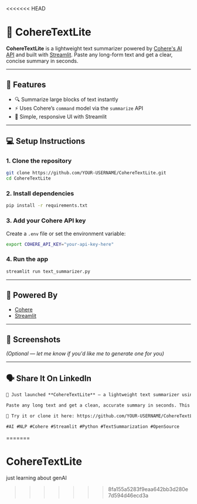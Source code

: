 <<<<<<< HEAD
# 📝 CohereTextLite

**CohereTextLite** is a lightweight text summarizer powered by [Cohere's AI API](https://cohere.com/) and built with [Streamlit](https://streamlit.io/). Paste any long-form text and get a clear, concise summary in seconds.

---

## 🚀 Features

- 🔍 Summarize large blocks of text instantly  
- ⚡ Uses Cohere’s `command` model via the `summarize` API  
- 🧩 Simple, responsive UI with Streamlit  

---

## 💻 Setup Instructions

### 1. Clone the repository
```bash
git clone https://github.com/YOUR-USERNAME/CohereTextLite.git
cd CohereTextLite
```

### 2. Install dependencies
```bash
pip install -r requirements.txt
```

### 3. Add your Cohere API key  
Create a `.env` file or set the environment variable:

```bash
export COHERE_API_KEY="your-api-key-here"
```

### 4. Run the app
```bash
streamlit run text_summarizer.py
```

---

## 🧠 Powered By

- [Cohere](https://cohere.com/)
- [Streamlit](https://streamlit.io/)

---

## 📸 Screenshots

*(Optional — let me know if you'd like me to generate one for you)*

---

## 🗣️ Share It On LinkedIn

```markdown
🚀 Just launched **CohereTextLite** — a lightweight text summarizer using Cohere's AI and Streamlit!

Paste any long text and get a clean, accurate summary in seconds. This project uses Cohere’s `command` model via their summarization API and builds a user-friendly UI using Streamlit.

🔗 Try it or clone it here: https://github.com/YOUR-USERNAME/CohereTextLite

#AI #NLP #Cohere #Streamlit #Python #TextSummarization #OpenSource
```
=======
# CohereTextLite
just learning about genAI
>>>>>>> 8fa155a5283f9eaa642bb3d280e7d594d46ecd3a
